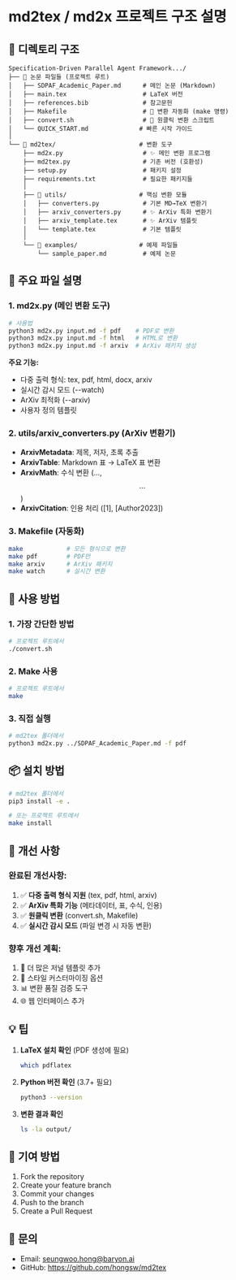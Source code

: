 # md2tex / md2x 프로젝트 구조 설명

## 📁 디렉토리 구조

```
Specification-Driven Parallel Agent Framework.../
├── 📄 논문 파일들 (프로젝트 루트)
│   ├── SDPAF_Academic_Paper.md      # 메인 논문 (Markdown)
│   ├── main.tex                     # LaTeX 버전
│   ├── references.bib               # 참고문헌
│   ├── Makefile                     # 🎯 변환 자동화 (make 명령)
│   ├── convert.sh                   # 🚀 원클릭 변환 스크립트
│   └── QUICK_START.md              # 빠른 시작 가이드
│
└── 📂 md2tex/                       # 변환 도구
    ├── md2x.py                      # ✨ 메인 변환 프로그램
    ├── md2tex.py                    # 기존 버전 (호환성)
    ├── setup.py                     # 패키지 설정
    ├── requirements.txt             # 필요한 패키지들
    │
    ├── 📂 utils/                    # 핵심 변환 모듈
    │   ├── converters.py            # 기본 MD→TeX 변환기
    │   ├── arxiv_converters.py      # ✨ ArXiv 특화 변환기
    │   ├── arxiv_template.tex       # ✨ ArXiv 템플릿
    │   └── template.tex             # 기본 템플릿
    │
    └── 📂 examples/                 # 예제 파일들
        └── sample_paper.md          # 예제 논문
```

## 🔧 주요 파일 설명

### 1. **md2x.py** (메인 변환 도구)
```bash
# 사용법
python3 md2x.py input.md -f pdf    # PDF로 변환
python3 md2x.py input.md -f html   # HTML로 변환
python3 md2x.py input.md -f arxiv  # ArXiv 패키지 생성
```

**주요 기능:**
- 다중 출력 형식: tex, pdf, html, docx, arxiv
- 실시간 감시 모드 (--watch)
- ArXiv 최적화 (--arxiv)
- 사용자 정의 템플릿

### 2. **utils/arxiv_converters.py** (ArXiv 변환기)
- **ArxivMetadata**: 제목, 저자, 초록 추출
- **ArxivTable**: Markdown 표 → LaTeX 표 변환
- **ArxivMath**: 수식 변환 ($...$, $$...$$)
- **ArxivCitation**: 인용 처리 ([1], [Author2023])

### 3. **Makefile** (자동화)
```bash
make            # 모든 형식으로 변환
make pdf        # PDF만
make arxiv      # ArXiv 패키지
make watch      # 실시간 변환
```

## 🚀 사용 방법

### 1. 가장 간단한 방법
```bash
# 프로젝트 루트에서
./convert.sh
```

### 2. Make 사용
```bash
# 프로젝트 루트에서
make
```

### 3. 직접 실행
```bash
# md2tex 폴더에서
python3 md2x.py ../SDPAF_Academic_Paper.md -f pdf
```

## 📦 설치 방법

```bash
# md2tex 폴더에서
pip3 install -e .

# 또는 프로젝트 루트에서
make install
```

## 🎯 개선 사항

### 완료된 개선사항:
1. ✅ **다중 출력 형식 지원** (tex, pdf, html, arxiv)
2. ✅ **ArXiv 특화 기능** (메타데이터, 표, 수식, 인용)
3. ✅ **원클릭 변환** (convert.sh, Makefile)
4. ✅ **실시간 감시 모드** (파일 변경 시 자동 변환)

### 향후 개선 계획:
1. 📝 더 많은 저널 템플릿 추가
2. 🎨 스타일 커스터마이징 옵션
3. 📊 변환 품질 검증 도구
4. 🌐 웹 인터페이스 추가

## 💡 팁

1. **LaTeX 설치 확인** (PDF 생성에 필요)
   ```bash
   which pdflatex
   ```

2. **Python 버전 확인** (3.7+ 필요)
   ```bash
   python3 --version
   ```

3. **변환 결과 확인**
   ```bash
   ls -la output/
   ```

## 🤝 기여 방법

1. Fork the repository
2. Create your feature branch
3. Commit your changes
4. Push to the branch
5. Create a Pull Request

## 📧 문의

- Email: seungwoo.hong@baryon.ai
- GitHub: https://github.com/hongsw/md2tex